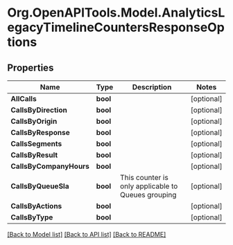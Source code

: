 
# Org.OpenAPITools.Model.AnalyticsLegacyTimelineCountersResponseOptions

## Properties

Name | Type | Description | Notes
------------ | ------------- | ------------- | -------------
**AllCalls** | **bool** |  | [optional] 
**CallsByDirection** | **bool** |  | [optional] 
**CallsByOrigin** | **bool** |  | [optional] 
**CallsByResponse** | **bool** |  | [optional] 
**CallsSegments** | **bool** |  | [optional] 
**CallsByResult** | **bool** |  | [optional] 
**CallsByCompanyHours** | **bool** |  | [optional] 
**CallsByQueueSla** | **bool** | This counter is only applicable to Queues grouping | [optional] 
**CallsByActions** | **bool** |  | [optional] 
**CallsByType** | **bool** |  | [optional] 

[[Back to Model list]](../README.md#documentation-for-models)
[[Back to API list]](../README.md#documentation-for-api-endpoints)
[[Back to README]](../README.md)

